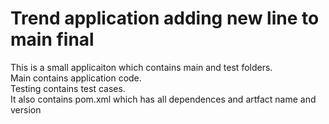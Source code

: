 # Trend application adding new line to main final

This is a small applicaiton which contains main and test folders.  
Main contains application code.  
Testing contains test cases.  
It also contains pom.xml which has all dependences and artfact name and version

